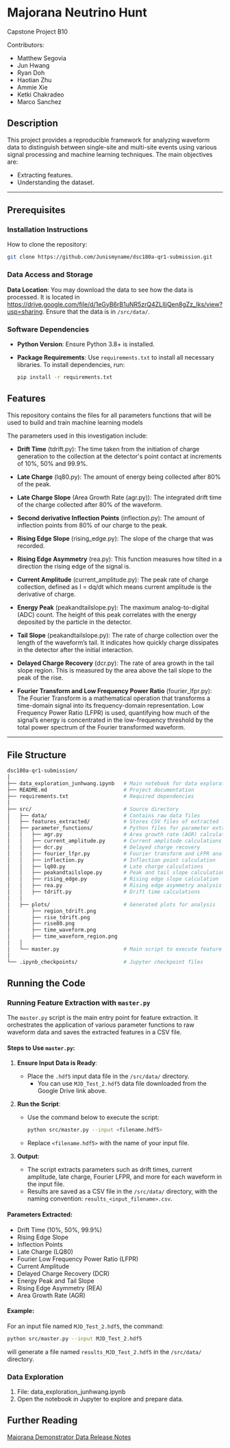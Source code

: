 # Majorana Neutrino Hunt
Capstone Project B10

Contributors:
- Matthew Segovia
- Jun Hwang
- Ryan Doh
- Haotian Zhu
- Ammie Xie
- Ketki Chakradeo
- Marco Sanchez
  
## Description

This project provides a reproducible framework for analyzing waveform data to distinguish between single-site and multi-site events using various signal processing and machine learning techniques. The main objectives are:

- Extracting features.
- Understanding the dataset.

---

## Prerequisites

### Installation Instructions
How to clone the repository:
``` bash
git clone https://github.com/Junismyname/dsc180a-qr1-submission.git
``` 

### Data Access and Storage

**Data Location**: You may download the data to see how the data is processed. It is located in https://drive.google.com/file/d/1eGyB6rB1uNR5zrQ4ZLIIjQen8gZz_Iks/view?usp=sharing. Ensure that the data is in `/src/data/`.
### Software Dependencies

- **Python Version**: Ensure Python 3.8+ is installed.
- **Package Requirements**: Use `requirements.txt` to install all necessary libraries. To install dependencies, run:
  
  ```bash
  pip install -r requirements.txt

## Features
This repository contains the files for all parameters functions that will be used to build and train machine learning models 

The parameters used in this investigation include:

- **Drift Time** (tdrift.py): The time taken from the initiation of charge generation to the collection at the detector's point contact at increments of 10%, 50% and 99.9%.

- **Late Charge** (lq80.py): The amount of energy being collected after 80% of the peak. 

- **Late Charge Slope** (Area Growth Rate (agr.py)): The integrated drift time of the charge collected after 80% of the waveform. 

- **Second derivative Inflection Points** (inflection.py): The amount of inflection points from 80% of our charge to the peak. 

- **Rising Edge Slope** (rising_edge.py): The slope of the charge that was recorded.

- **Rising Edge Asymmetry** (rea.py): This function measures how tilted in a direction the rising edge of the signal is.

- **Current Amplitude** (current_amplitude.py): The peak rate of charge collection, defined as I = dq/dt which means current amplitude is the derivative of charge.

- **Energy Peak** (peakandtailslope.py): The maximum analog-to-digital (ADC) count. The height of this peak correlates with the energy deposited by the particle in the detector.

- **Tail Slope** (peakandtailslope.py): The rate of charge collection over the length of the waveform’s tail. It indicates how quickly charge dissipates in the detector after the initial interaction.

- **Delayed Charge Recovery** (dcr.py): The rate of area growth in the tail slope region. This is measured by the area above the tail slope to the peak of the rise. 

- **Fourier Transform and Low Frequency Power Ratio** (fourier_lfpr.py): The Fourier Transform is a mathematical operation that transforms a time-domain signal into its frequency-domain representation. Low Frequency Power Ratio (LFPR) is used, quantifying how much of the signal’s energy is concentrated in the low-frequency threshold by the total power spectrum of the Fourier transformed waveform.  
---
## File Structure

```bash
dsc180a-qr1-submission/  
│  
├── data_exploration_junhwang.ipynb   # Main notebook for data exploration  
├── README.md                         # Project documentation  
├── requirements.txt                  # Required dependencies  
│  
├── src/                              # Source directory  
│   ├── data/                         # Contains raw data files  
│   ├── features_extracted/           # Stores CSV files of extracted features  
│   ├── parameter_functions/          # Python files for parameter extraction  
│   │   ├── agr.py                    # Area growth rate (AGR) calculation  
│   │   ├── current_amplitude.py      # Current amplitude calculations  
│   │   ├── dcr.py                    # Delayed charge recovery  
│   │   ├── fourier_lfpr.py           # Fourier transform and LFPR analysis  
│   │   ├── inflection.py             # Inflection point calculation  
│   │   ├── lq80.py                   # Late charge calculations  
│   │   ├── peakandtailslope.py       # Peak and tail slope calculations  
│   │   ├── rising_edge.py            # Rising edge slope calculation  
│   │   ├── rea.py                    # Rising edge asymmetry analysis  
│   │   ├── tdrift.py                 # Drift time calculations  
│   │  
│   ├── plots/                        # Generated plots for analysis  
│       ├── region_tdrift.png  
│       ├── rise_tdrift.png  
│       ├── rise80.png  
│       ├── time_waveform.png  
│       ├── time_waveform_region.png  
│   │  
│   └── master.py                     # Main script to execute feature extraction  
│  
└── .ipynb_checkpoints/               # Jupyter checkpoint files
```
## Running the Code  

### Running Feature Extraction with `master.py`

The `master.py` script is the main entry point for feature extraction. It orchestrates the application of various parameter functions to raw waveform data and saves the extracted features in a CSV file.

#### Steps to Use `master.py`:
1. **Ensure Input Data is Ready**:
   - Place the `.hdf5` input data file in the `/src/data/` directory.
       - You can use `MJD_Test_2.hdf5` data file downloaded from the Google Drive link above.

2. **Run the Script**:
   - Use the command below to execute the script:
     ```bash
     python src/master.py --input <filename.hdf5>
     ```
   - Replace `<filename.hdf5>` with the name of your input file.

3. **Output**:
   - The script extracts parameters such as drift times, current amplitude, late charge, Fourier LFPR, and more for each waveform in the input file.
   - Results are saved as a CSV file in the `/src/data/` directory, with the naming convention: `results_<input_filename>.csv`.

#### Parameters Extracted:
- Drift Time (10%, 50%, 99.9%)
- Rising Edge Slope
- Inflection Points
- Late Charge (LQ80)
- Fourier Low Frequency Power Ratio (LFPR)
- Current Amplitude
- Delayed Charge Recovery (DCR)
- Energy Peak and Tail Slope
- Rising Edge Asymmetry (REA)
- Area Growth Rate (AGR)

#### Example:
For an input file named `MJD_Test_2.hdf5`, the command:

```bash
python src/master.py --input MJD_Test_2.hdf5
```
will generate a file named `results_MJD_Test_2.hdf5` in the `/src/data/` directory.


### Data Exploration
1. File: data_exploration_junhwang.ipynb
2. Open the notebook in Jupyter to explore and prepare data.

## Further Reading
[Majorana Demonstrator Data Release Notes](https://arxiv.org/pdf/2308.10856)















